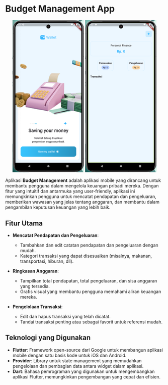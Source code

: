 # Budget Management App

<p align="center">
  <img src="assets/sc1.png" alt="Splash" width="45%" />
  <img src="assets/sc2.png" alt="Home" width="45%" />
</p>

Aplikasi **Budget Management** adalah aplikasi mobile yang dirancang untuk membantu pengguna dalam mengelola keuangan pribadi mereka. Dengan fitur yang intuitif dan antarmuka yang user-friendly, aplikasi ini memungkinkan pengguna untuk mencatat pendapatan dan pengeluaran, memberikan wawasan yang jelas tentang anggaran, dan membantu dalam pengambilan keputusan keuangan yang lebih baik.

## Fitur Utama

- **Mencatat Pendapatan dan Pengeluaran**:

  - Tambahkan dan edit catatan pendapatan dan pengeluaran dengan mudah.
  - Kategori transaksi yang dapat disesuaikan (misalnya, makanan, transportasi, hiburan, dll).

- **Ringkasan Anggaran**:

  - Tampilkan total pendapatan, total pengeluaran, dan sisa anggaran yang tersedia.
  - Grafis visual yang membantu pengguna memahami aliran keuangan mereka.

- **Pengelolaan Transaksi**:
  - Edit dan hapus transaksi yang telah dicatat.
  - Tandai transaksi penting atau sebagai favorit untuk referensi mudah.

## Teknologi yang Digunakan

- **Flutter**: Framework open-source dari Google untuk membangun aplikasi mobile dengan satu basis kode untuk iOS dan Android.
- **Provider**: Library untuk state management yang memudahkan pengelolaan dan pembagian data antara widget dalam aplikasi.
- **Dart**: Bahasa pemrograman yang digunakan untuk mengembangkan aplikasi Flutter, memungkinkan pengembangan yang cepat dan efisien.
